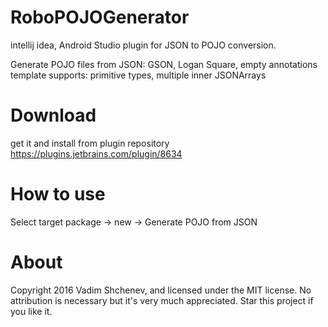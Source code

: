 # RoboPOJOGenerator

intellij idea, Android Studio plugin for JSON to POJO conversion.

Generate POJO files from JSON: GSON, Logan Square, empty annotations template 
supports: primitive types, multiple inner JSONArrays


# Download
get it and install from plugin repository https://plugins.jetbrains.com/plugin/8634

# How to use

Select target package -> new -> Generate POJO from JSON

# About
Copyright 2016 Vadim Shchenev, and licensed under the MIT license. No attribution is necessary but it's very much appreciated. Star this project if you like it.
